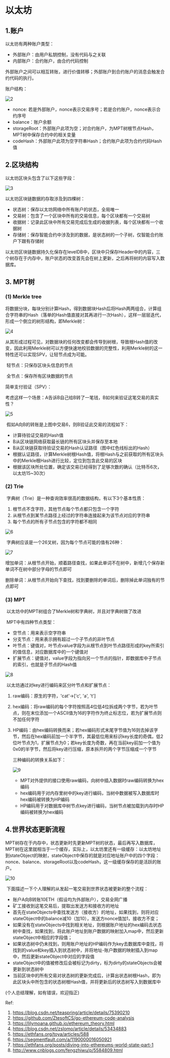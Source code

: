 # 以太坊

## 1.账户

以太坊有两种账户类型：

* 外部账户：由用户私钥控制，没有代码与之关联
* 内部账户：合约账户，由合约代码控制

外部账户之间可以相互转账，进行价值转移；外部账户到合约账户的消息会触发合约代码的执行。

账户结构：

![2](./imgs/2.png)

* nonce: 若是外部账户，nonce表示交易序号；若是合约账户，nonce表示合约序号
* balance：账户余额
* storageRoot：外部账户此项为空；对合约账户，为MPT树根节点Hash，MPT树中保存合约中的相关变量
* codeHash：外部账户此项为空字符串Hash；合约账户此项为合约代码Hash值

## 2.区块结构

以太坊区块头包含了以下这些字段：

![3](./imgs/3.png)

以太坊区块链数据的存取涉及到四棵树：

* 状态树：保存以太坊网络中所有账户的状态，全局唯一
* 交易树：包含了一个区块中所有的交易信息，每个区块都有一个交易树
* 收据树：记录此区块中所有交易完成后生成的收据列表，每个区块都有一个收据树
* 存储树：保存智能合约中涉及到的数据，是状态树的一个子树，仅智能合约账户下跟有存储树

以太坊区块链数据持久化保存在levelDB中，区块中只保存Header中的内容，三个树存在于内存中，账户状态的改变首先会在树上更新，之后再将树的内容写入数据库。

## 3. MPT树

### (1) Merkle tree

​	将数据分块，每块分别计算Hash，得到数据块Hash后将Hash两两组合，计算组合字符串的Hash（落单的Hash值直接对其再进行一次Hash），这样一层层迭代，形成一个倒立的树形结构，即Merkle树：

![4](./imgs/4.png)

​	从其形成过程可见，对数据块的任何改变都会传导到树根，导致根Hash值的改变，因此利用Merkle树可以方便快速地校验数据的完整性，利用Merkle树的这一特性还可以实现SPV，让轻节点成为可能。

​	轻节点：只保存区块头信息的节点

​	全节点：保存所有区块数据的节点

简单支付验证（SPV）：

​	考虑这样一个场景：A告诉B自己给B转了一笔钱，B如何来验证这笔交易的真实性？

![5](./imgs/5.png)

​	假如A向B的转账是上图中交易6，则B验证此交易的流程如下：

* 计算待验证交易的Hash值
* B从区块链网络获取最长链的所有区块头并保存至本地
* B从区块链获取待验证交易的Hash认证路径（图中红色线标出的Hash）
* 根据认证路径，计算Merkle树根Hash值，将根Hash与之前获取的所有区块头中的Merkle根Hash进行比较，定位到包含此交易的区块
* 根据该区块所处位置，确定该交易已经得到了足够次数的确认（比特币6次，以太坊15~30次）

### (2) Trie

​	字典树（Trie）是一种查询效率很高的数据结构，有以下3个基本性质：

1. 根节点不含字符，其他节点每个节点都只包含一个字符
2. 从根节点到某节点路径上经过的字符串连接起来为该节点对应的字符串
3. 每个节点的所有子节点包含的字符都不相同

![6](./imgs/6.png)

​	字典树应该是一个26叉树，因为每个节点可能的值有26种：

![7](./imgs/7.png)

​	增加单词：从根节点开始，顺着路径查找，如果此单词不在树中，新增几个保存新单词不在树中部分字母的节点即可

​	删除单词：从根节点开始向下查找，找到要删除的单词后，删除掉此单词独有的节点即可

### (3) MPT

​	以太坊中的MPT树组合了Merkle树和字典树，并且对字典树做了改进

​	MPT中有四种节点类型：

* 空节点：用来表示空字符串
* 分支节点：用来表示拥有超过一个子节点的非叶节点
* 叶节点：键值对，叶节点value字段为从根节点到叶节点路径形成的key所索引的值信息，对应数据库中的一个键值对
* 扩展节点：键值对，value字段为指向另一个节点的指针，即数据库中子节点的索引，也就是子节点的Hash值

![8](./imgs/8.png)

​	以太坊通过对key进行编码来区分叶节点和扩展节点：

1. raw编码：原生的字符，'cat'->['c', 'a', 't']

2. hex编码：将raw编码的每个字符按照高4位低4位拆成两个字节，若为叶节点，则在末位添加一个ASCII值为16的字符作为终止标志位，若为扩展节点则不加任何字符

3. HP编码：由hex编码转换而来；若hex编码形式末尾字节值为16则去掉该字节，然后在hex编码前加一个半字节，其最低位用来标识key长度的奇偶，低2位叶节点为1，扩展节点为0；若key长度为奇数，再在当前key前加一个值为0x0的半字节，然后将key进行压缩，原本拆开的两个字节压缩成一个字节

   三种编码的转换关系如下：

   ![9](./imgs/9.jpg)

   * MPT对外提供的接口使用raw编码，向树中插入数据时raw编码转换为hex编码
   * hex编码用于对内存里树中的key进行编码，当树中数据被写入数据库时hex编码被转换为HP编码
   * HP编码用于对数据库中树节点key进行编码，当树节点被加载到内存时HP编码被转换为hex编码

## 4.世界状态更新流程

​	MPT树存在于内存中，状态更新时先更新MPT树的状态，最后再写入数据库，MPT树在这里就相当于一个缓存，实际上，以太坊里还有一级缓存：以太坊地址到stateObject的映射，stateObject中保存的就是对应地址账户中的四个字段：nonce、balance、storageRoot以及codeHash，这一级缓存保存的是活跃的账户。

![10](./imgs/10.png)

​	下面描述一下个人理解的从发起一笔交易到世界状态被更新的整个流程：

* 账户A向B转账10ETH（假设均为外部账户），交易全网广播
* 矿工接收到这笔交易后，提取出发送方和接收方的地址
* 首先在stateObjects中查找发送方（接收方）的地址，如果找到，则将对应stateObject中的balance减10（加10），发送方nonce值加1，接收方不变；
* 如果没有在stateObjects中找到相关地址，则根据账户地址的hex编码去状态树中查找，如果找到，将此账户地址到账户数据的映射加入map中，然后更新stateObject中相应的字段值；
* 如果状态树中仍未找到，则用账户地址的HP编码作为key去数据库中查找，将找到的value和key插入到状态树中，并将地址-账户数据的映射插入到map中，然后更新stateObject中对应的字段值
* stateObject中的值被修改后会被标记为dirty，标为dirty的stateObjects会被更新到状态树中
* 当前区块中的所有交易对状态树的更新完成后，计算出状态树根Hash，即为此区块头中所包含的状态树根Hash值，并将更新后的状态树写入到数据库中



(个人总结理解，如有错误，欢迎指正)

Ref:

1. https://blog.csdn.net/teaspring/article/details/75390210
2. https://github.com/ZtesoftCS/go-ethereum-code-analysis
3. https://lilymoana.github.io/ethereum_theory.html
4. https://blog.csdn.net/zslomo/article/details/53434883
5. https://ethfans.org/toya/articles/588
6. https://segmentfault.com/a/1190000016050921
7. https://ethfans.org/posts/diving-into-ethereums-world-state-part-1
8. http://www.cnblogs.com/fengzhiwu/p/5584809.html




